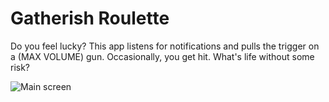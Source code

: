 # Gatherish Roulette

Do you feel lucky? This app listens for notifications and pulls the trigger on a (MAX VOLUME) gun. Occasionally, you get hit. What\'s life without some risk?

<img src="http://img.ctrlv.in/img/16/03/26/56f662f9ac838.png" style="max-height: 500px;" alt="Main screen"/>
